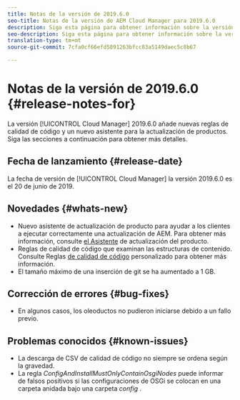 ```yaml
---
title: Notas de la versión de 2019.6.0
seo-title: Notas de la versión de AEM Cloud Manager para 2019.6.0
description: Siga esta página para obtener información sobre la versión 2019.6.0 de Cloud Manager.
seo-description: Siga esta página para obtener información sobre la versión 2019.6.0 de AEM Cloud Manager.
translation-type: tm+mt
source-git-commit: 7cfa0cf66efd5891263bfcc83a5149daec5c8b67

---
```


# Notas de la versión de 2019.6.0 {#release-notes-for}

La versión [!UICONTROL Cloud Manager] 2019.6.0 añade nuevas reglas de calidad de código y un nuevo asistente para la actualización de productos. Siga las secciones a continuación para obtener más detalles.

## Fecha de lanzamiento {#release-date}

La fecha de versión de [!UICONTROL Cloud Manager] la versión 2019.6.0 es el 20 de junio de 2019.

## Novedades {#whats-new}

* Nuevo asistente de actualización de producto para ayudar a los clientes a ejecutar correctamente una actualización de AEM. Para obtener más información, consulte [el Asistente](overview-productupdate-wizard.md) de actualización del producto.
* Reglas de calidad de código que examinan las estructuras de contenido. Consulte Reglas [de calidad de código](custom-code-quality-rules.md) personalizado para obtener más información.
* El tamaño máximo de una inserción de git se ha aumentado a 1 GB.

## Corrección de errores {#bug-fixes}

* En algunos casos, los oleoductos no pudieron iniciarse debido a un fallo previo.

## Problemas conocidos {#known-issues}

* La descarga de CSV de calidad de código no siempre se ordena según la gravedad.
* La regla *ConfigAndInstallMustOnlyContainOsgiNodes* puede informar de falsos positivos si las configuraciones de OSGi se colocan en una carpeta anidada bajo una carpeta *config* .